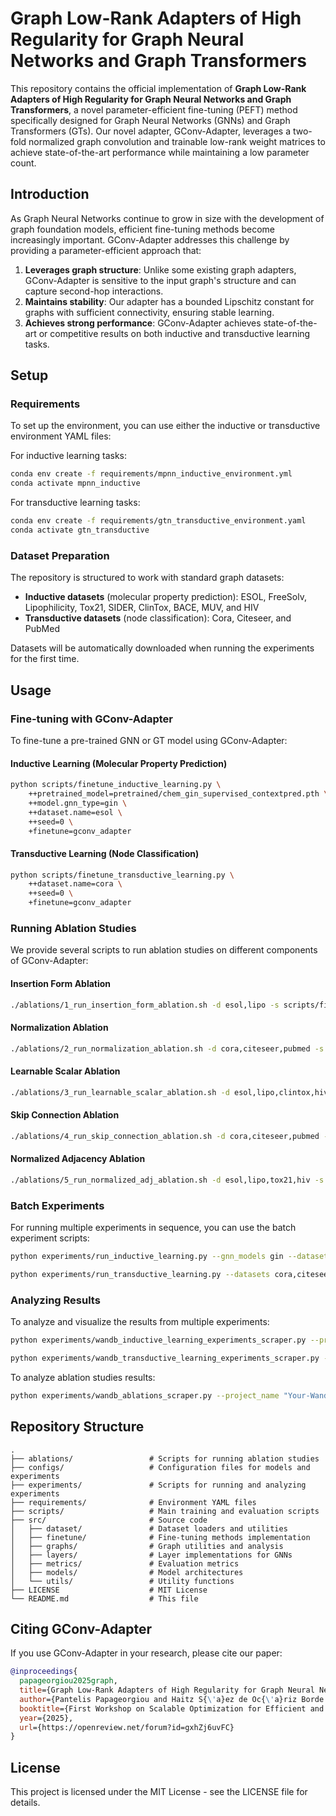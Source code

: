 # Graph Low-Rank Adapters of High Regularity for Graph Neural Networks and Graph Transformers

This repository contains the official implementation of **Graph Low-Rank Adapters of High Regularity for Graph Neural Networks and Graph Transformers**, a novel parameter-efficient fine-tuning (PEFT) method specifically designed for Graph Neural Networks (GNNs) and Graph Transformers (GTs). Our novel adapter, GConv-Adapter, leverages a two-fold normalized graph convolution and trainable low-rank weight matrices to achieve state-of-the-art performance while maintaining a low parameter count.

## Introduction

As Graph Neural Networks continue to grow in size with the development of graph foundation models, efficient fine-tuning methods become increasingly important. GConv-Adapter addresses this challenge by providing a parameter-efficient approach that:

1. **Leverages graph structure**: Unlike some existing graph adapters, GConv-Adapter is sensitive to the input graph's structure and can capture second-hop interactions.
2. **Maintains stability**: Our adapter has a bounded Lipschitz constant for graphs with sufficient connectivity, ensuring stable learning.
3. **Achieves strong performance**: GConv-Adapter achieves state-of-the-art or competitive results on both inductive and transductive learning tasks.

## Setup

### Requirements

To set up the environment, you can use either the inductive or transductive environment YAML files:

For inductive learning tasks:
```bash
conda env create -f requirements/mpnn_inductive_environment.yml
conda activate mpnn_inductive
```

For transductive learning tasks:
```bash
conda env create -f requirements/gtn_transductive_environment.yaml
conda activate gtn_transductive
```

### Dataset Preparation

The repository is structured to work with standard graph datasets:

- **Inductive datasets** (molecular property prediction): ESOL, FreeSolv, Lipophilicity, Tox21, SIDER, ClinTox, BACE, MUV, and HIV
- **Transductive datasets** (node classification): Cora, Citeseer, and PubMed

Datasets will be automatically downloaded when running the experiments for the first time.

## Usage

### Fine-tuning with GConv-Adapter

To fine-tune a pre-trained GNN or GT model using GConv-Adapter:

#### Inductive Learning (Molecular Property Prediction)

```bash
python scripts/finetune_inductive_learning.py \
    ++pretrained_model=pretrained/chem_gin_supervised_contextpred.pth \
    ++model.gnn_type=gin \
    ++dataset.name=esol \
    ++seed=0 \
    +finetune=gconv_adapter
```

#### Transductive Learning (Node Classification)

```bash
python scripts/finetune_transductive_learning.py \
    ++dataset.name=cora \
    ++seed=0 \
    +finetune=gconv_adapter
```

### Running Ablation Studies

We provide several scripts to run ablation studies on different components of GConv-Adapter:

#### Insertion Form Ablation

```bash
./ablations/1_run_insertion_form_ablation.sh -d esol,lipo -s scripts/finetune_inductive_learning.py
```

#### Normalization Ablation

```bash
./ablations/2_run_normalization_ablation.sh -d cora,citeseer,pubmed -s scripts/finetune_transductive_learning.py -t sequential -p pre,post
```

#### Learnable Scalar Ablation

```bash
./ablations/3_run_learnable_scalar_ablation.sh -d esol,lipo,clintox,hiv -s scripts/finetune_inductive_learning.py -t sequential -p pre,post -n none
```

#### Skip Connection Ablation

```bash
./ablations/4_run_skip_connection_ablation.sh -d cora,citeseer,pubmed -s scripts/finetune_transductive_learning.py -t sequential -p pre,post -n none -l True
```

#### Normalized Adjacency Ablation

```bash
./ablations/5_run_normalized_adj_ablation.sh -d esol,lipo,tox21,hiv -s ./scripts/finetune_inductive.py -t sequential -p pre,post -n none -l True -c True
```

### Batch Experiments

For running multiple experiments in sequence, you can use the batch experiment scripts:

```bash
python experiments/run_inductive_learning.py --gnn_models gin --datasets esol,lipo --seeds 0,1
```

```bash
python experiments/run_transductive_learning.py --datasets cora,citeseer --seeds 0,1
```

### Analyzing Results

To analyze and visualize the results from multiple experiments:

```bash
python experiments/wandb_inductive_learning_experiments_scraper.py --project "Your-WandB-Project-Name" --entity "Your-WandB-Entity"
```

```bash
python experiments/wandb_transductive_learning_experiments_scraper.py --project "Your-WandB-Project-Name" --entity "Your-WandB-Entity"
```

To analyze ablation studies results:

```bash
python experiments/wandb_ablations_scraper.py --project_name "Your-WandB-Project-Name" --wandb_tag "insertion_form"
```

## Repository Structure

```
.
├── ablations/                 # Scripts for running ablation studies
├── configs/                   # Configuration files for models and experiments
├── experiments/               # Scripts for running and analyzing experiments
├── requirements/              # Environment YAML files
├── scripts/                   # Main training and evaluation scripts
├── src/                       # Source code
│   ├── dataset/               # Dataset loaders and utilities
│   ├── finetune/              # Fine-tuning methods implementation
│   ├── graphs/                # Graph utilities and analysis
│   ├── layers/                # Layer implementations for GNNs
│   ├── metrics/               # Evaluation metrics
│   ├── models/                # Model architectures
│   └── utils/                 # Utility functions
├── LICENSE                    # MIT License
└── README.md                  # This file
```

## Citing GConv-Adapter

If you use GConv-Adapter in your research, please cite our paper:

```bibtex
@inproceedings{
  papageorgiou2025graph,
  title={Graph Low-Rank Adapters of High Regularity for Graph Neural Networks and Graph Transformers},
  author={Pantelis Papageorgiou and Haitz S{\'a}ez de Oc{\'a}riz Borde and Anastasis Kratsios and Michael M. Bronstein},
  booktitle={First Workshop on Scalable Optimization for Efficient and Adaptive Foundation Models},
  year={2025},
  url={https://openreview.net/forum?id=gxhZj6uvFC}
}
```

## License

This project is licensed under the MIT License - see the LICENSE file for details.
